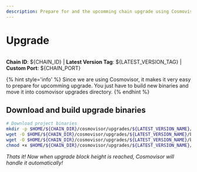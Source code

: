 ```yaml
---
description: Prepare for and the upcomming chain upgrade using Cosmovisor.
---
```


# Upgrade

<figure><img src="https://raw.githubusercontent.com/kj89/cosmos-images/main/logos/${PROJECT_NAME}.png" alt=""><figcaption></figcaption></figure>

**Chain ID**: ${CHAIN_ID} | **Latest Version Tag**: ${LATEST_VERSION_TAG} | **Custom Port**: ${CHAIN_PORT}

{% hint style='info' %}
Since we are using Cosmovisor, it makes it very easy to prepare for upcomming upgrade.
You just have to build new binaries and move it into cosmovisor upgrades directory.
{% endhint %}

## Download and build upgrade binaries

```bash
# Download project binaries
mkdir -p $HOME/${CHAIN_DIR}/cosmovisor/upgrades/${LATEST_VERSION_NAME}/bin
wget -O $HOME/${CHAIN_DIR}/cosmovisor/upgrades/${LATEST_VERSION_NAME}/bin/gravityd https://github.com/Gravity-Bridge/Gravity-Bridge/releases/download/${LATEST_VERSION_TAG}/gravity-linux-amd64
wget -O $HOME/${CHAIN_DIR}/cosmovisor/upgrades/${LATEST_VERSION_NAME}/bin/gbt https://github.com/Gravity-Bridge/Gravity-Bridge/releases/download/${LATEST_VERSION_TAG}/gbt
chmod +x $HOME/${CHAIN_DIR}/cosmovisor/upgrades/${LATEST_VERSION_NAME}/bin/*
```

*Thats it! Now when upgrade block height is reached, Cosmovisor will handle it automatically!*
